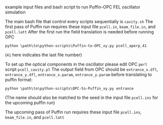 example input files and bash script to run Puffin-OPC FEL oscillator simulation

The main bash file that control every scripts sequentially is `cavity.sh`
The first pass of Puffin run requires these input file `pcell.in`, `beam_file.in`, and `pcell.latt`
After the first run the field translation is needed before running OPC
```
python \path\to\python-scripts\Puffin-to-OPC_xy.py pcell_aperp_41
```
(`41` here indicates the last file number)

To set up the optical components in the oscillator please edit OPC `perl` script `pcell_cavity.pl`
The output field from OPC should be `entrance_x.dfl`, `entrance_y.dfl`, `entrance_x.param`, `entrance_y.param` before translating to puffin format:
```
python \path\to\python-scripts\OPC-to-Puffin_xy.py entrance
```
(The name should also be matched to the seed in the input file `pcell.ins` for the upcoming puffin run)

The upcoming pass of Puffin run requires these input file `pcell.ins`, `beam_file.in`, and `pcell.latt`
